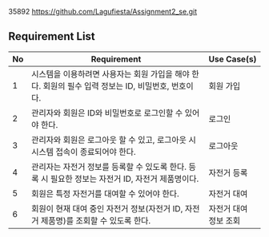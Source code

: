 35892
https://github.com/Lagufiesta/Assignment2_se.git

## Requirement List

| No  | Requirement                                                         | Use Case(s)                      |
|-----|---------------------------------------------------------------------|----------------------------------|
| 1   | 시스템을 이용하려면 사용자는 회원 가입을 해야 한다. 회원의 필수 입력 정보는 ID, 비밀번호, 번호이다. | 회원 가입 |
| 2   | 관리자와 회원은 ID와 비밀번호로 로그인할 수 있어야 한다.          | 로그인 |
| 3   | 관리자와 회원은 로그아웃 할 수 있고, 로그아웃 시 시스템 접속이 종료되어야 한다.    | 로그아웃 |
| 4   | 관리자는 자전거 정보를 등록할 수 있도록 한다. 등록 시 필요한 정보는 자전거 ID, 자전거 제품명이다. | 자전거 등록  |
| 5   | 회원은 특정 자전거를 대여할 수 있어야 한다. | 자전거 대여 |
| 6   | 회원이 현재 대여 중인 자전거 정보(자전거 ID, 자전거 제품명)를 조회할 수 있도록 한다.  | 자전거 대여 정보 조회 |
